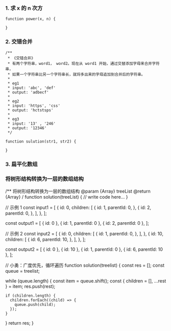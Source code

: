 ### 1. 求 x 的 n 次方

```
function power(x, n) {

}
```

### 2. 交错合并

```
/**
 * 《交错合并》
 * 有两个字符串，word1， word2。现在从 word1 开始，通过交替添加字母来合并字符串，
 * 如果一个字符串比另一个字符串长，就将多出来的字母追加到合并后的字符串。
 *
 * eg1
 * input: 'abc', 'def'
 * output: 'adbecf'
 *
 * eg2
 * input: 'https', 'css'
 * output: 'hctstsps'
 *
 * eg3
 * input: '13' , '246'
 * output: '12346'
 */

function sulution(str1, str2) {

}
```

### 3. 扁平化数组

### 将树形结构转换为一层的数组结构

/\*\*
将树形结构转换为一层的数组结构
@param {Array} treeList
@return {Array}
/
function solution(treeList) {
// write code here...
}

// 示例 1
const input1 = [
{
id: 0,
children: [
{
id: 1,
parentId: 0,
},
{
id: 2,
parentId: 0,
},
],
},
];

const output1 = [
{ id: 0 },
{ id: 1, parentId: 0 },
{ id: 2, parentId: 0 },
];

// 示例 2
const input2 = [
{
id: 0,
children: [
{
id: 1,
parentId: 0,
},
],
}, {
id: 10,
children: [
{
id: 6,
parentId: 10,
},
],
},
];

const output2 = [
{ id: 0 },
{ id: 10 },
{ id: 1, parentId: 0 },
{ id: 6, parentId: 10 },
];

// 小勇：广度优先，循环遍历
function solution(treelist) {
const res = [];
const queue = treelist;

while (queue.length) {
const item = queue.shift();
const { children = [], ...rest } = item;
res.push(rest);

    if (children.length) {
      children.forEach((child) => {
        queue.push(child);
      });
    }

}
return res;
}
